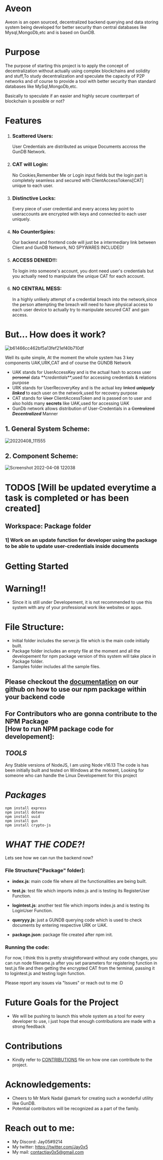 

# Aveon
Aveon is an open sourced, decentralized backend querying and data storing system being developed for better security than central databases like Mysql,MongoDb,etc and is based on GunDB.

# Purpose
The purpose of starting this project is to apply the concept of decentralization without actually using complex blockchains and solidity and stuff,To study decentralization and speculate the capacity of P2P networks and of course to provide a tool with better security than standard databases like MySql,MongoDb,etc.

Basically to speculate if an easier and highly secure counterpart of blockchain is possible or not?

# Features
1. ### Scattered Users:
   User Credentials are distributed as unique Documents accross the GunDB Network.
   
2. ### CAT will Login:
   No Cookies,Remember Me or Login input fields but the login part is completely seamless and secured with ClientAccessTokens[CAT] unique to each user.
   
3. ### Distinctive Locks:
   Every piece of user credential and every access key point to useraccounts are encrypted with keys and connected to each user uniquely.
   
4. ### No CounterSpies:
   Our backend and frontend code will just be a intermediary link between Client and GunDB Network, NO SPYWARES INCLUDED!
   
5. ### ACCESS DENIED!!:
   To login into someone's account, you dont need user's credentials but you actually need to manipulate the unique CAT for each account.
   
6. ### NO CENTRAL MESS:
   In a highly unlikely attempt of a credential breach into the network,since the person attempting the breach    will need to have physical access to each user device to actually try to manipulate secured CAT and gain access.
   
   
# But... How does it work?


![b61466cc462bf5a13fef21ef40b710df](https://user-images.githubusercontent.com/78173760/161983977-625fe5f1-b4c5-4387-be27-3cfcf3b5f4fa.png)

Well its quite simple, At the moment the whole system has 3 key components UAK,URK,CAT and of course the GUNDB Network</br>
- UAK stands for UserAccessKey and is the actual hash to access user ~~personal~~ data _**credentials_**,used for accessing credentials & relations purpose</br>
- URK stands for UserRecoveryKey and is the actual key ~~linked~~ **_uniquely linked_** to each user on the network,used for recovery purpose</br>
- CAT stands for ~~User~~ ClientAccessToken and is passed on to user and also holds many **secrets** like UAK,used for accessing UAK</br>
- GunDb network allows distribution of User-Credentials in a ~~Centralized~~ **_Decentralized_** Manner</br>



## 1. General System Scheme:
  ![20220408_111555](https://user-images.githubusercontent.com/78173760/162372588-86a48c9a-d1d2-4672-bc1a-5148e5f0ebbb.jpg)

  
## 2. Component Scheme:
![Screenshot 2022-04-08 122038](https://user-images.githubusercontent.com/78173760/162380341-f55656bc-c053-4725-a795-6bb769cdb64d.png)


# TODOS [Will be updated everytime a task is completed or has been created]

 ## Workspace: Package folder

### 1] Work on an update function for developer using the package to be able to update user-credentials inside documents
 


# Getting Started
# Warning!!

  - Since it is still under Developement, it is not recommended to use this system with any of your professional work like websites or apps.
  
# File Structure:
   - Initial folder includes the server.js file which is the main code initially built.</br>
   - Package folder includes an empty file at the moment and all the developement for npm package  version of this system will take place in Package folder.</br>
   - Samples folder includes all the sample files.

## Please checkout the [documentation](https://github.com/jay0x5/Aveon/blob/ccc2d6ca9d6b6f6eb8f044262b4dcd2e1da49a0b/Package/README.md) on our github on how to use our npm package within your backend code
## For Contributors who are gonna contribute to the NPM Package</br>[How to run NPM package code for developement]:
   ## *TOOLS*
   Any Stable versions of NodeJS, I am using Node v16.13
   The code is has been initially built and tested on Windows at the moment, Looking for someone who can handle the Linux Developement for this project
    
   # *Packages*
    npm install express
    npm install dotenv
    npm install uuid
    npm install gun
    npm install crypto-js
    
   # *WHAT THE CODE?!*
   
   Lets see how we can run the backend now?


  ### File Structure["Package" folder]:
  - **index.js**: main code file where all the functionalities are being built.</br>

  - **test.js**: test file which imports index.js and is testing its RegisterUser Function.</br>

  - **logintest.js**: another test file which imports index.js and is testing its LoginUser Function.</br>

  - **queryyy.js**: just a GUNDB querying code which is used to check documents by entering respective URK or UAK.</br>

  - **package.json**: package file created after npm init.


  ### Running the code:
   
   For now, I think this is pretty straightforward without any code changes, you can run node filename.js after you set parameters for registering function in test.js file and then getting the encrypted CAT from the terminal, passing it to logintest.js and testing login function.

   Please report any issues via "Issues" or reach out to me :D






<!-- ## For Initial barebone code in Initial folder</br>[Wont be maintained after first package launch]:
 
 ### File Structure["Initial" folder]:
 - **server.js**: main code file, which includes register and login functions which were built for the first time.</br>

 - **query.js**: to check documents by entering respective URK or UAK.

  ### Step1: Git Clone the Repo
    Command: git clone https://github.com/jay0x5/Aveon
        
  ### Step2: Change the environment variable values
   Change all the env snippets according to your use, Following are the lines and related snippets=>
       
   A) Line-96,110: ```process.env.cutfrom``` and ```process.env.to```[the substring start and end parameters to start slicing my UUID string from 'cutfrom' value to 'to' value]</br>
   For Example:
   
    var stringg = "HELLOWORLD"
    console.log(stringg.substring(process.env.cutfrom,process.env.to)) //where i have set cutfrom to as 1 and to as 4
             
   - Result >> ELL 
    
                    
   - As we can see in the above result we got "ELL" after slicing the string.</br>

   - So make sure to change and use the values as per your choice since they will decide the encryption key for your CAT.</br>
   - You can refer to Samples folder for sample of .env file.
           
   B) Line-130 & 131: ```process.env.PORT```[it basically defines on which port is my express server running], So change it to whatever port you guys want to run express server on.
    
   C) Line-76: ```process.env.SECRET2``` is basically backend known secret hash which when paired with arbitary generation forms the URK, so feel free to set it up as per your choice.

   D) it is not recommended to change ```process.env.cutUak``` and ```process.env.toUak``` since that will mess up the process of retrieving embedded uak from cat during login process.
        
  ### Step3: Connect your Frontend</br>
  Change all the key names to the ones which match your frontend</br>
   A) Line-No: ```const {email,username,password,HID} = req.body``` [This is the line which takes registeration data and UUID from frontend] feel free to change it and all the instances to it if any as per your choice.
      
   B) also feel free to change the route names if you wish to match with your frontend.
      
      
  ### Step4: The Moment of Truth
  Run the backend!</br>
    ```Command: node server.js``` -->

   
  <!-- ### Step5: Check results
  A premade script has been provided to check your documents created, you may modify and run query.js file to achieve that.

  ### NOTE: Instructions to test seperate modules for the npm package coming soon!! -->

 
   
   
# Future Goals for the Project   
 - We will be pushing to launch this whole system as a tool for every developer to use, i just hope that enough contributions are made with a strong feedback
 
# Contributions
 - Kindly refer to [CONTRIBUTIONS](https://github.com/jay0x5/Aveon/blob/1ab181d16e535606393381f5374df08498578eb0/contributions.md) file on how one can contribute to the project.
 
# Acknowledgements:
 - Cheers to Mr Mark Nadal @amark for creating such a wonderful utility like GunDB.</br>
 -  Potential contributors will be recognized as a part of the family.
 
# Reach out to me:
 - My Discord: Jay05#9214<br/>
 - My twitter: https://twitter.com/Jay0x5<br/>
 - My mail: contactjay0x5@gmail.com
 
        
   
         
